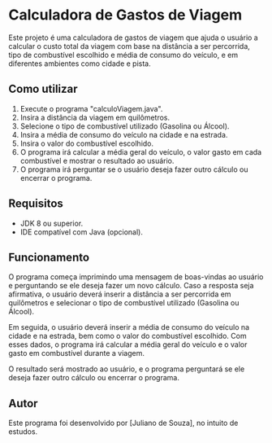 # Calculadora de Gastos de Viagem

Este projeto é uma calculadora de gastos de viagem que ajuda o usuário a calcular o custo total da viagem com base na distância a ser percorrida, tipo de combustível escolhido e média de consumo do veículo, e em diferentes ambientes como cidade e pista.

## Como utilizar

1. Execute o programa "calculoViagem.java".
2. Insira a distância da viagem em quilômetros.
3. Selecione o tipo de combustível utilizado (Gasolina ou Álcool).
4. Insira a média de consumo do veículo na cidade e na estrada.
5. Insira o valor do combustível escolhido.
6. O programa irá calcular a média geral do veículo, o valor gasto em cada combustível e mostrar o resultado ao usuário.
7. O programa irá perguntar se o usuário deseja fazer outro cálculo ou encerrar o programa.

## Requisitos

- JDK 8 ou superior.
- IDE compatível com Java (opcional).

## Funcionamento

O programa começa imprimindo uma mensagem de boas-vindas ao usuário e perguntando se ele deseja fazer um novo cálculo. Caso a resposta seja afirmativa, o usuário deverá inserir a distância a ser percorrida em quilômetros e selecionar o tipo de combustível utilizado (Gasolina ou Álcool).

Em seguida, o usuário deverá inserir a média de consumo do veículo na cidade e na estrada, bem como o valor do combustível escolhido. Com esses dados, o programa irá calcular a média geral do veículo e o valor gasto em combustível durante a viagem.

O resultado será mostrado ao usuário, e o programa perguntará se ele deseja fazer outro cálculo ou encerrar o programa.

## Autor

Este programa foi desenvolvido por [Juliano de Souza], no intuito de estudos.
